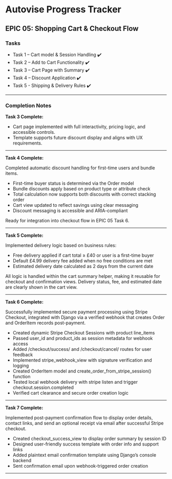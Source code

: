 # Autovise Progress Tracker

## EPIC 05: Shopping Cart & Checkout Flow

### Tasks

- Task 1 – Cart model & Session Handling ✔️
- Task 2 – Add to Cart Functionality ✔️
- Task 3 – Cart Page with Summary ✔️
- Task 4 – Discount Application ✔️
- Task 5 - Shipping & Delivery Rules ✔️

---

### Completion Notes

**Task 3 Complete:** 
- Cart page implemented with full interactivity, pricing logic, and accessible controls.
- Template supports future discount display and aligns with UX requirements.

---

**Task 4 Complete:**

Completed automatic discount handling for first-time users and bundle items.

- First-time buyer status is determined via the Order model
- Bundle discounts apply based on product type or attribute check
- Total calculation now supports both discounts with correct stacking order
- Cart view updated to reflect savings using clear messaging
- Discount messaging is accessible and ARIA-compliant

Ready for integration into checkout flow in EPIC 05 Task 6.

---

**Task 5 Complete:**

Implemented delivery logic based on business rules:
- Free delivery applied if cart total ≥ £40 or user is a first-time buyer
- Default £4.99 delivery fee added when no free conditions are met
- Estimated delivery date calculated as 2 days from the current date

All logic is handled within the cart summary helper, making it reusable for checkout and confirmation views. Delivery status, fee, and estimated date are clearly shown in the cart view.

---

**Task 6 Complete:**

Successfully implemented secure payment processing using Stripe Checkout, integrated with Django via a verified webhook that creates Order and OrderItem records post-payment.
- Created dynamic Stripe Checkout Sessions with product line_items
- Passed user_id and product_ids as session metadata for webhook access
- Added /checkout/success/ and /checkout/cancel/ routes for user feedback
- Implemented stripe_webhook_view with signature verification and logging
- Created OrderItem model and create_order_from_stripe_session() function
- Tested local webhook delivery with stripe listen and trigger checkout.session.completed
- Verified cart clearance and secure order creation logic

---

**Task 7 Complete:**

Implemented post-payment confirmation flow to display order details, contact links, and send an optional receipt via email after successful Stripe checkout.
- Created checkout_success_view to display order summary by session ID
- Designed user-friendly success template with order info and support links
- Added plaintext email confirmation template using Django’s console backend
- Sent confirmation email upon webhook-triggered order creation

---


